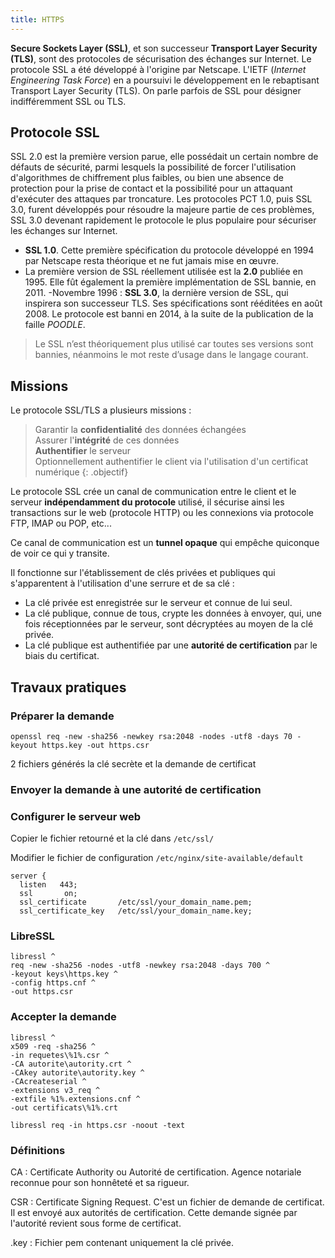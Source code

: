 ```yaml
---
title: HTTPS
---
```


**Secure Sockets Layer (SSL)**, et son successeur **Transport Layer Security (TLS)**, sont des protocoles de sécurisation des échanges sur Internet. Le protocole SSL a été développé à l'origine par Netscape. L'IETF (_Internet Engineering Task Force_) en a poursuivi le développement en le rebaptisant Transport Layer Security (TLS). On parle parfois de SSL pour désigner indifféremment SSL ou TLS.

## Protocole SSL

SSL 2.0 est la première version parue, elle possédait un certain nombre de défauts de sécurité, parmi lesquels la possibilité de forcer l'utilisation d'algorithmes de chiffrement plus faibles, ou bien une absence de protection pour la prise de contact et la possibilité pour un attaquant d'exécuter des attaques par troncature. Les protocoles PCT 1.0, puis SSL 3.0, furent développés pour résoudre la majeure partie de ces problèmes, SSL 3.0 devenant rapidement le protocole le plus populaire pour sécuriser les échanges sur Internet.

- **SSL 1.0**. Cette première spécification du protocole développé en 1994 par Netscape resta théorique et ne fut jamais mise en œuvre.
- La première version de SSL réellement utilisée est la **2.0** publiée en 1995. Elle fût également la première implémentation de SSL bannie, en 2011.
-Novembre 1996 : **SSL 3.0**, la dernière version de SSL, qui inspirera son successeur TLS. Ses spécifications sont rééditées en août 2008. Le protocole est banni en 2014, à la suite de la publication de la faille _POODLE_.

> Le SSL n’est théoriquement plus utilisé car toutes ses versions sont bannies, néanmoins le mot reste d’usage dans le langage courant.

## Missions

Le protocole SSL/TLS a plusieurs missions :

> Garantir la **confidentialité** des données échangées\
Assurer l'**intégrité** de ces données\
**Authentifier** le serveur\
Optionnellement authentifier le client via l'utilisation d'un certificat numérique
{: .objectif}

Le protocole SSL crée un canal de communication entre le client et le serveur **indépendamment du protocole** utilisé, il sécurise ainsi les transactions sur le web (protocole HTTP) ou les connexions via protocole FTP, IMAP ou POP, etc...

Ce canal de communication est un **tunnel opaque** qui empêche quiconque de voir ce qui y transite.

Il fonctionne sur l'établissement de clés privées et publiques qui s'apparentent à l'utilisation d'une serrure et de sa clé :
- La clé privée est enregistrée sur le serveur et connue de lui seul.
- La clé publique, connue de tous, crypte les données à envoyer, qui, une fois réceptionnées par le serveur, sont décryptées au moyen de la clé privée.
- La clé publique est authentifiée par une **autorité de certification** par le biais du certificat.

## Travaux pratiques

### Préparer la demande

```shell-session
openssl req -new -sha256 -newkey rsa:2048 -nodes -utf8 -days 70 -keyout https.key -out https.csr
```
2 fichiers générés la clé secrète et la demande de certificat

### Envoyer la demande à une autorité de certification

### Configurer le serveur web

Copier le fichier retourné et la clé dans `/etc/ssl/`

Modifier le fichier de configuration `/etc/nginx/site-available/default`

```apacheconf
server {
  listen   443;
  ssl       on;
  ssl_certificate       /etc/ssl/your_domain_name.pem;
  ssl_certificate_key   /etc/ssl/your_domain_name.key;
```

### LibreSSL

```shell-session
libressl ^
req -new -sha256 -nodes -utf8 -newkey rsa:2048 -days 700 ^
-keyout keys\https.key ^
-config https.cnf ^
-out https.csr

```
### Accepter la demande

```shell-session
libressl ^
x509 -req -sha256 ^
-in requetes\%1%.csr ^
-CA autorite\autority.crt ^
-CAkey autorite\autority.key ^
-CAcreateserial ^
-extensions v3_req ^
-extfile %1%.extensions.cnf ^
-out certificats\%1%.crt
```

```shell-session
libressl req -in https.csr -noout -text
```

### Définitions

CA
: Certificate Authority ou Autorité de certification. Agence notariale reconnue pour son honnêteté et sa rigueur.

CSR
: Certificate Signing Request. C'est un fichier de demande de certificat. Il est envoyé aux autorités de certification. Cette demande signée par l'autorité revient sous forme de certificat.

.key
: Fichier pem contenant uniquement la clé privée.

